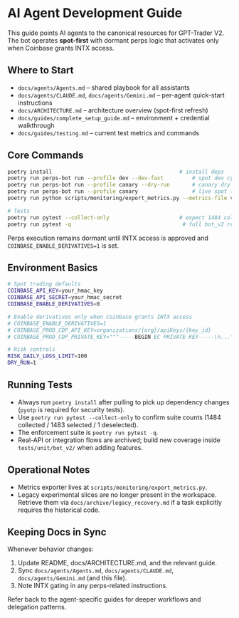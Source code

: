 # AI Agent Development Guide

This guide points AI agents to the canonical resources for GPT-Trader V2. The bot operates **spot-first** with dormant perps logic that activates only when Coinbase grants INTX access.

## Where to Start
- `docs/agents/Agents.md` – shared playbook for all assistants
- `docs/agents/CLAUDE.md`, `docs/agents/Gemini.md` – per-agent quick-start instructions
- `docs/ARCHITECTURE.md` – architecture overview (spot-first refresh)
- `docs/guides/complete_setup_guide.md` – environment + credential walkthrough
- `docs/guides/testing.md` – current test metrics and commands

## Core Commands
```bash
poetry install                                        # install deps
poetry run perps-bot run --profile dev --dev-fast         # spot dev cycle
poetry run perps-bot run --profile canary --dry-run       # canary dry run
poetry run perps-bot run --profile canary                 # live spot (tiny)
poetry run python scripts/monitoring/export_metrics.py --metrics-file var/data/perps_bot/prod/metrics.json

# Tests
poetry run pytest --collect-only                      # expect 1484 collected / 1483 selected / 1 deselected
poetry run pytest -q                                   # full bot_v2 regression suite
```

Perps execution remains dormant until INTX access is approved and `COINBASE_ENABLE_DERIVATIVES=1` is set.

## Environment Basics
```bash
# Spot trading defaults
COINBASE_API_KEY=your_hmac_key
COINBASE_API_SECRET=your_hmac_secret
COINBASE_ENABLE_DERIVATIVES=0

# Enable derivatives only when Coinbase grants INTX access
# COINBASE_ENABLE_DERIVATIVES=1
# COINBASE_PROD_CDP_API_KEY=organizations/{org}/apiKeys/{key_id}
# COINBASE_PROD_CDP_PRIVATE_KEY="""-----BEGIN EC PRIVATE KEY-----\n...\n-----END EC PRIVATE KEY-----"""

# Risk controls
RISK_DAILY_LOSS_LIMIT=100
DRY_RUN=1
```

## Running Tests
- Always run `poetry install` after pulling to pick up dependency changes (`pyotp` is required for security tests).
- Use `poetry run pytest --collect-only` to confirm suite counts (1484 collected / 1483 selected / 1 deselected).
- The enforcement suite is `poetry run pytest -q`.
- Real-API or integration flows are archived; build new coverage inside `tests/unit/bot_v2/` when adding features.

## Operational Notes
- Metrics exporter lives at `scripts/monitoring/export_metrics.py`.
- Legacy experimental slices are no longer present in the workspace. Retrieve
  them via `docs/archive/legacy_recovery.md` if a task explicitly requires the
  historical code.

## Keeping Docs in Sync
Whenever behavior changes:
1. Update README, docs/ARCHITECTURE.md, and the relevant guide.
2. Sync `docs/agents/Agents.md`, `docs/agents/CLAUDE.md`, `docs/agents/Gemini.md` (and this file).
3. Note INTX gating in any perps-related instructions.

Refer back to the agent-specific guides for deeper workflows and delegation patterns.
